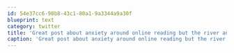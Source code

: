 ```yaml
---
id: 54e37cc6-98b8-43c1-80a1-9a3344a9a30f
blueprint: text
category: twitter
title: 'Great post about anxiety around online reading but the river analogy is applicable to so many other things ow.ly/ba6qF'
caption: 'Great post about anxiety around online reading but the river analogy is applicable to so many other things <a href="http://ow.ly/ba6qF" title="http://ow.ly/ba6qF" class="link link_untco">ow.ly/ba6qF</a>'
---
```

